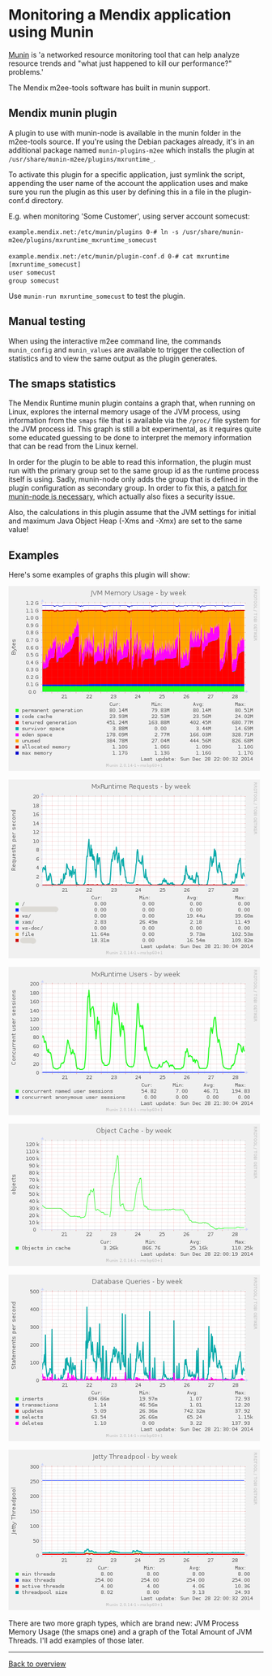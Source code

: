 # Monitoring a Mendix application using Munin

[Munin](http://munin-monitoring.org/) is 'a networked resource monitoring tool that can help analyze resource trends and "what just happened to kill our performance?" problems.'

The Mendix m2ee-tools software has built in munin support.

## Mendix munin plugin

A plugin to use with munin-node is available in the munin folder in the m2ee-tools source. If you're using the Debian packages already, it's in an additional package named `munin-plugins-m2ee` which installs the plugin at `/usr/share/munin-m2ee/plugins/mxruntime_`.

To activate this plugin for a specific application, just symlink the script, appending the user name of the account the application uses and make sure you run the plugin as this user by defining this in a file in the plugin-conf.d directory.

E.g. when monitoring 'Some Customer', using server account somecust:

    example.mendix.net:/etc/munin/plugins 0-# ln -s /usr/share/munin-m2ee/plugins/mxruntime_mxruntime_somecust

    example.mendix.net:/etc/munin/plugin-conf.d 0-# cat mxruntime
    [mxruntime_somecust]
    user somecust
    group somecust

Use `munin-run mxruntime_somecust` to test the plugin.

## Manual testing

When using the interactive m2ee command line, the commands `munin_config` and `munin_values` are available to trigger the collection of statistics and to view the same output as the plugin generates.

## The smaps statistics

The Mendix Runtime munin plugin contains a graph that, when running on Linux, explores the internal memory usage of the JVM process, using information from the `smaps` file that is available via the `/proc/` file system for the JVM process id. This graph is still a bit experimental, as it requires quite some educated guessing to be done to interpret the memory information that can be read from the Linux kernel.

In order for the plugin to be able to read this information, the plugin must run with the primary group set to the same group id as the runtime process itself is using. Sadly, munin-node only adds the group that is defined in the plugin configuration as secondary group. In order to fix this, a [patch for munin-node is necessary](https://github.com/munin-monitoring/munin/pull/305), which actually also fixes a security issue.

Also, the calculations in this plugin assume that the JVM settings for initial and maximum Java Object Heap (-Xms and -Xmx) are set to the same value!

## Examples

Here's some examples of graphs this plugin will show:

![JVM Heap Memory](images/mxruntime_jvmheap_example-week.png)

![Requests](images/mxruntime_requests_example-week.png)

![Sessions](images/mxruntime_sessions_example-week.png)

![Object Cache](images/mxruntime_cache_example-week.png)

![Database Queries](images/mxruntime_connectionbus_example-week.png)

![Jetty Threadpool](images/m2eeserver_threadpool_example-week.png)

There are two more graph types, which are brand new: JVM Process Memory Usage (the smaps one) and a graph of the Total Amount of JVM Threads. I'll add examples of those later.

- - -

[Back to overview](README.md)
